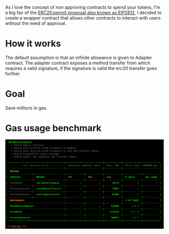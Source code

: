 As I love the concept of non approving contracts to spend your tokens, I'm a big fan of the [ERC20:permit proposal also known as EIP2612](https://github.com/OpenZeppelin/openzeppelin-contracts/pull/2237/files/f410734f41f632b42ab4fc4e8695f47d800de709), I decided to create a wrapper contract that allows other contracts to interact with users without the need of approval.

# How it works

The default assumption is that an infinite allowance is given to Adapter contract.
The adapter contract exposes a method transfer from which requires a valid signature, if the signature is valid the erc20 transfer goes further.

# Goal

Save millions in gas.

# Gas usage benchmark

![alt text](https://github.com/marcellobardus/erc20-permit-adapter/blob/master/.github/benchmark.png?raw=true)
